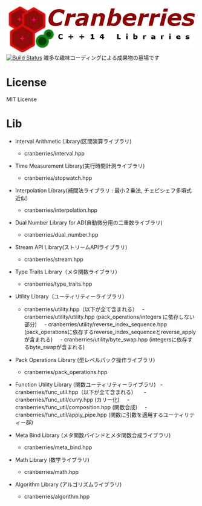 ![logo](https://github.com/LoliGothick/Cranberries/blob/master/icon/logo_with_txt.png)
[![Build Status](https://travis-ci.org/LoliGothick/Cranberries.svg?branch=master)](https://travis-ci.org/LoliGothick/Cranberries)
雑多な趣味コーディングによる成果物の墓場です

# License

MIT License

# Lib

- Interval Arithmetic Library(区間演算ライブラリ)
  - cranberries/interval.hpp

- Time Measurement Library(実行時間計測ライブラリ)
  - cranberries/stopwatch.hpp

- Interpolation Library(補間法ライブラリ : 最小２乗法, チェビシェフ多項式近似)
  - cranberries/interpolation.hpp

- Dual Number Library for AD(自動微分用の二重数ライブラリ)
  - cranberries/dual_number.hpp

- Stream API Library(ストリームAPIライブラリ)
  - cranberries/stream.hpp

- Type Traits Library（メタ関数ライブラリ）
  - cranberries/type_traits.hpp

- Utility Library（ユーティリティーライブラリ）
    - cranberries/utility.hpp（以下が全て含まれる）
        - cranberries/utility/utility.hpp (pack_operations/integers に依存しない部分)
        - cranberries/utility/reverse_index_sequence.hpp (pack_operationsに依存するreverse_index_sequenceとreverse_applyが含まれる)
        - cranberries/utility/byte_swap.hpp (integersに依存するbyte_swapが含まれる)

- Pack Operations Library (型レベルパック操作ライブラリ)
  - cranberries/pack_operations.hpp

- Function Utility Library (関数ユーティリティーライブラリ)
    - cranberries/func_util.hpp（以下が全て含まれる）
        - cranberries/func_util/curry.hpp (カリー化)
        - cranberries/func_util/composition.hpp (関数合成)
        - cranberries/func_util/apply_pipe.hpp (関数に引数を適用するユーティリティー群)

- Meta Bind Library (メタ関数バインドとメタ関数合成ライブラリ)
  - cranberries/meta_bind.hpp

- Math Library (数学ライブラリ)
  - cranberries/math.hpp

- Algorithm Library (アルゴリズムライブラリ)
  - cranberries/algorithm.hpp
